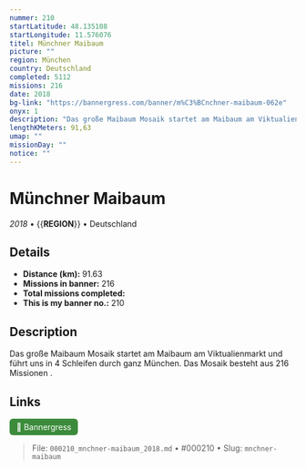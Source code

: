 ```yaml
---
nummer: 210
startLatitude: 48.135108
startLongitude: 11.576076
titel: Münchner Maibaum
picture: ""
region: München
country: Deutschland
completed: 5112
missions: 216
date: 2018
bg-link: "https://bannergress.com/banner/m%C3%BCnchner-maibaum-062e"
onyx: 1
description: "Das große Maibaum Mosaik startet am Maibaum am Viktualienmarkt und führt uns in 4 Schleifen durch ganz München. Das Mosaik besteht aus 216 Missionen ."
lengthKMeters: 91,63
umap: ""
missionDay: ""
notice: ""
---
```

# Münchner Maibaum

*2018* • {{__REGION__}} • Deutschland





## Details
- **Distance (km):** 91.63
- **Missions in banner:** 216
- **Total missions completed:** 
- **This is my banner no.:** 210



## Description
Das große Maibaum Mosaik startet am Maibaum am Viktualienmarkt und führt uns in 4 Schleifen durch ganz München. Das Mosaik besteht aus 216 Missionen .



## Links
<a href="https://bannergress.com/banner/m%C3%BCnchner-maibaum-062e" target="_blank" style="display:inline-block;margin-right:8px;padding:6px 12px;background:#3c8b3c;color:#fff;text-decoration:none;border-radius:6px;">🔗 Bannergress</a>



> File: `000210_mnchner-maibaum_2018.md` • #000210 • Slug: `mnchner-maibaum`
